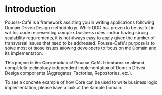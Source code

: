 # Introduction

Pousse-Café is a framework assisting you in writing applications following Domain Driven Design methodology. While DDD
has proven to be useful in writing code representing complex business rules and/or having strong scalability requirements,
it is not always easy to apply given the number of transversal issues that need to be addressed. Pousse-Café's purpose
is to solve most of those issues allowing developers to focus on the Domain and its implementation.

This project is the Core module of Pousse-Café. It features an almost completely technology independent implementation
of Domain Driven Design components (Aggregates, Factories, Repositories, etc.).

To see a concrete example of how Core can be used to write business logic implementation, please have a look at the
Sample Domain.
